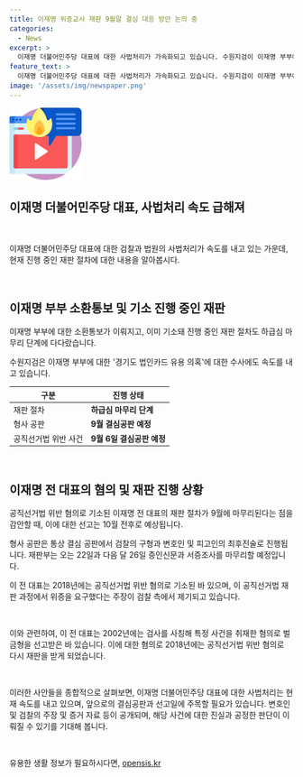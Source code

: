 ```yaml
---
title: 이재명 위증교사 재판 9월말 결심 대응 방안 논의 중
categories:
  - News
excerpt: >
  이재명 더불어민주당 대표에 대한 사법처리가 가속화되고 있습니다. 수원지검이 이재명 부부에 대한 소환통보 후 재판 절차가 하급심 마무리에 다다랐으며, 이 대표에 대한 공직선거법 위반 혐의 재판은 9월에 마무리될 것으로 보입니다. 또한, 더불어민주당 이전 대표의 공직선거법 위반 사건과 경기도 법인카드 유용 의혹에 대한 수사도 속도를 내고 있습니다. 9월과 10월에 이 대표에 대한 선고가 이뤄질 것으로 예상됩니다.
feature_text: >
  이재명 더불어민주당 대표에 대한 사법처리가 가속화되고 있습니다. 수원지검이 이재명 부부에 대한 소환통보 후 재판 절차가 하급심 마무리에 다다랐으며, 이 대표에 대한 공직선거법 위반 혐의 재판은 9월에 마무리될 것으로 보입니다. 또한, 더불어민주당 이전 대표의 공직선거법 위반 사건과 경기도 법인카드 유용 의혹에 대한 수사도 속도를 내고 있습니다. 9월과 10월에 이 대표에 대한 선고가 이뤄질 것으로 예상됩니다.
image: '/assets/img/newspaper.png'
---
```


<p><img src="/assets/img/news.png" alt="rentncar 속보" /></p>

<h2 data-ke-size="size26">이재명 더불어민주당 대표, 사법처리 속도 급해져</h2>

<p data-ke-size="size16">&nbsp;</p>

<p>이재명 더불어민주당 대표에 대한 검찰과 법원의 사법처리가 속도를 내고 있는 가운데, 현재 진행 중인 재판 절차에 대한 내용을 알아봅시다.</p>

<p data-ke-size="size16">&nbsp;</p>

<h2 data-ke-size="size24">이재명 부부 소환통보 및 기소 진행 중인 재판</h2>

<p>이재명 부부에 대한 소환통보가 이뤄지고, 이미 기소돼 진행 중인 재판 절차도 하급심 마무리 단계에 다다랐습니다.</p>

<p data-ke-size="size16">수원지검은 이재명 부부에 대한 '경기도 법인카드 유용 의혹'에 대한 수사에도 속도를 내고 있습니다.</p>

<table>
<thead>
<tr>
<th>구분</th>
<th>진행 상태</th>
</tr>
</thead>
<tbody>
<tr>
<td>재판 절차</td>
<td><b>하급심 마무리 단계</b></td>
</tr>
<tr>
<td>형사 공판</td>
<td><b>9월 결심공판 예정</b></td>
</tr>
<tr>
<td>공직선거법 위반 사건</td>
<td><b>9월 6일 결심공판 예정</b></td>
</tr>
</tbody>
</table>

<p data-ke-size="size16">&nbsp;</p>

<h2 data-ke-size="size24">이재명 전 대표의 혐의 및 재판 진행 상황</h2>

<p>공직선거법 위반 혐의로 기소된 이재명 전 대표의 재판 절차가 9월에 마무리된다는 점을 감안할 때, 이에 대한 선고는 10월 전후로 예상됩니다.</p>

<p data-ke-size="size16">형사 공판은 통상 결심 공판에서 검찰의 구형과 변호인 및 피고인의 최후진술로 진행됩니다. 재판부는 오는 22일과 다음 달 26일 증인신문과 서증조사를 마무리할 예정입니다.</p>

<p data-ke-size="size16">이 전 대표는 2018년에는 공직선거법 위반 혐의로 기소된 바 있으며, 이 공직선거법 재판 과정에서 위증을 요구했다는 주장이 검찰 측에서 제기되고 있습니다.</p>

<p data-ke-size="size16">&nbsp;</p>

<p>이와 관련하여, 이 전 대표는 2002년에는 검사를 사칭해 특정 사건을 취재한 혐의로 벌금형을 선고받은 바 있습니다. 이에 대한 혐의로 2018년에는 공직선거법 위반 혐의로 다시 재판을 받게 되었습니다.</p>

<p data-ke-size="size16">&nbsp;</p>

<p>이러한 사안들을 종합적으로 살펴보면, 이재명 더불어민주당 대표에 대한 사법처리는 현재 속도를 내고 있으며, 앞으로의 결심공판과 선고일에 주목할 필요가 있습니다. 변호인 및 검찰의 주장 및 증거 자료 등이 공개되며, 해당 사건에 대한 진실과 공정한 판단이 이뤄질 수 있기를 기대해 봅니다.</p>

<p data-ke-size="size16">&nbsp;</p>
유용한 생활 정보가 필요하시다면, <a href="https://opensis.kr" rel="dofollow">opensis.kr</a>


